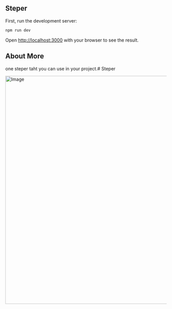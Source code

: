 ## Steper

First, run the development server:

```bash
npm run dev
```

Open [http://localhost:3000](http://localhost:3000) with your browser to see the result.

## About More

one steper taht you can use in your project.# Steper

<img width="1440" height="711" alt="Image" src="https://github.com/user-attachments/assets/5aa816aa-d688-42c7-9bd0-9f3e89d2c2f3" />

